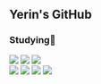 ## Yerin's GitHub

### Studying💭 <br>
![](https://img.shields.io/badge/HTML5-E34F26?style=for-the-badge&logo=html5&logoColor=white) ![](https://img.shields.io/badge/CSS3-1572B6?style=for-the-badge&logo=css3&logoColor=white) ![](https://img.shields.io/badge/JavaScript-F7DF1E?style=for-the-badge&logo=JavaScript&logoColor=white) 
<br>
<img src="https://img.shields.io/badge/HTML5-F7DF1E?style=for-the-badge&logo=html5&logoColor=E34F26">
<img src="https://img.shields.io/badge/CSS-F7DF1E?style=for-the-badge&logo=css&logoColor=663399">
<img src="https://img.shields.io/badge/JavaScript-F7DF1E?style=for-the-badge&logo=JavaScript&logoColor=F7DF1E">
<img src="https://img.shields.io/badge/tailwind css-F7DF1E?style=for-the-badge&logo=tailwindcss&logoColor=06B6D4">
<!--
**hhongye/hhongye** is a ✨ _special_ ✨ repository because its `README.md` (this file) appears on your GitHub profile.
### 🌼YERIN <br>

Here are some ideas to get you started:

- 🔭 I’m currently working on ...
- 🌱 I’m currently learning ...
- 👯 I’m looking to collaborate on ...
- 🤔 I’m looking for help with ...
- 💬 Ask me about ...
- 📫 How to reach me: ...
- 😄 Pronouns: ...
- ⚡ Fun fact: ...

**참고 사이트
<이모지 복사> https://kr.piliapp.com/emoji/list/
-->

